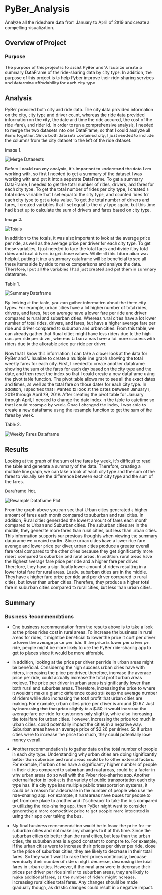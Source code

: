 # PyBer_Analysis
Analyze all the rideshare data from January to April of 2019 and create a compelling visualization.

## Overview of Project

### Purpose
The purpose of this project is to assist PyBer and V. Isualize create a summary DataFrame of the ride-sharing data by city type. In addition, the purpose of this project is to help Pyber improve their ride-sharing services and determine affordability for each city type.


## Analysis 
PyBer provided both city and ride data. The city data provided information on the city, city type and driver count, whereas the ride data provided information on the city, the date and time the ride accured, the cost of the ride (fare), and rider id. In order to run a comprehensive analysis, I needed to merge the two datasets into one DataFrame, so that I could analyze all items together. Since both datasets contained city, I just needed to include the columns from the city dataset to the left of the ride dataset. 

Image 1. 

![Merge Datasests](https://github.com/mrma2318/PyBer_Analysis/blob/6cc4ea7c39177fc49c0fb3b8666f1f87285eddb8/Resources/Image%201.png)

Before I could run any analysis, it's important to understand the data I am working with, so first I needed to get a summary of the dataset I was working with and put it into a seperate DataFrame. To get a summary DataFrame, I needed to get the total number of rides, drivers, and fares for each city type. To get the total number of rides per city type, I created a total rides variable that I set equal to the city type, and counted rides for each city type to get a total value. To get the total number of drivers and fares, I created variables that I set equal to the city type again, but this time had it set up to calculate the sum of drivers and fares based on city type. 

Image 2.

![Totals](https://github.com/mrma2318/PyBer_Analysis/blob/6cc4ea7c39177fc49c0fb3b8666f1f87285eddb8/Resources/Image%202.png)

In addition to the totals, it was also important to look at the average price per ride, as well as the average price per driver for each city type. To get these variables, I just needed to take the total fares and divide it by total rides and total drivers to get those values. While all this information was helpful, putting it into a summary dataframe will be beneficial to see all these items side by side to make comparisons and analyze the data. Therefore, I put all the variables I had just created and put them in summary dataframe. 

Table 1.

![Summary Dataframe](https://github.com/mrma2318/PyBer_Analysis/blob/6cc4ea7c39177fc49c0fb3b8666f1f87285eddb8/Resources/Image%203.png)

By looking at the table, you can gather information about the three city types. For example, urban cities have a lot higher number of total rides, drivers, and fares, but on average have a lower fare per ride and driver compared to rural and suburban cities. Whereas rural cities have a lot lower number of total rides, drivers, and fares, but have a higher average fare per ride and driver compared to suburban and urban cities. From this table, we can already gather that Rural cities might have less riders due to the high cost per ride per driver, whereas Urban areas have a lot more success with riders due to the afforable price per ride per driver. 

Now that I know this information, I can take a closer look at the data for PyBer and V. Isualize to create a multiple line graph showing the total weekly fares for each city. First, I needed to create another dataframe showing the sum of the fares for each day based on the city type and the date, and then reset the index so that I could create a new dataframe using the pivot table function. The pivot table allows me to see all the exact dates and times, as well as the total fare on those dates for each city type. In addition, I specified that I wanted to look at the dates between January 1, 2019 through April 29, 2019. After creating the pivot table for January through April, I needed to change the date index in the table to datetime so that I could resample by week. Once I changed the index, I was able to create a new dataframe using the resample function to get the sum of the fares by week. 

Table 2. 

![Weekly Fares Dataframe](https://github.com/mrma2318/PyBer_Analysis/blob/6cc4ea7c39177fc49c0fb3b8666f1f87285eddb8/Resources/Image%204.png)

## Results

Looking at the graph of the sum of the fares by week, it's difficult to read the table and generate a summary of the data. Therefore, creating a multiple line graph, we can take a look at each city type and the sum of the fares to visually see the difference between each city type and the sum of the fares. 

Daraframe Plot. 

![Resample Dataframe Plot](https://github.com/mrma2318/PyBer_Analysis/blob/6cc4ea7c39177fc49c0fb3b8666f1f87285eddb8/analysis/Pyber_fare_summary.png)

From the graph above you can see that Urban cities generated a higher amount of fares each month compared to suburban and rual cities. In addition, Rural cities generaded the lowest amount of fares each month compared to Urban and Suburban cities. The suburban cities are in the middle, they generate more fares than rural cities, but less than urban cities. This information supports our previous thoughts when viewing the summary dataframe we created earlier. Since urban cities have a lower ride fare average and lower price per diver, urban cities produce a greater overall fare total compared to the other cities because they get  significantly more riders compared to suburban and rural areas. In addition, rural areas have the highest average fare price per ride and a higher fare per driver. Therefore, they have a significatly lower amount of riders resulting in a lower total fare for rural areas. Lastly, suburban cities are in the middle. They have a higher fare price per ride and per driver compared to rural cities, but lower than urban cities. Therefore, they produce a higher total fare in suburban cities compared to rural cities, but less than urban cities. 

## Summary

### Business Recommendations

- One business recommendation from the results above is to take a look at the prices rides cost in rural areas. To increase the business in rural areas for rides, it might be beneficial to lower the price it cost per driver to lower the average price per ride. If the price is lower per driver per ride, people might be more likely to use the PyBer ride-sharing app to get to places since it would be more afforable. 

- In addition, looking at the price per driver per ride in urban areas might be beneficial. Considering the high success urban cities have with riders, increasing the price per driver, therefore, increase the average price per ride, could actually increase the total profit urban areas recieve. The price per driver in urban areas is significantly lower than both rural and suburban areas. Therefore, increasing the price to where it wouldn't make a giantic difference could still keep the average number of riders while also increasing the total profit that urban cities are making. For example, urban cities price per driver is around $0.67. Just by increasing that that price slightly to a $.80, it would increase the average fare per ride for customers only slightly, while also increasing the total fare for urban cities. However, increasing the price too much in urban cities, could potentially impact the cities in a negative way. Suburban areas have an average price of $2.26 per driver. So if urban cities were to increase the price too much, they could potentially lose money overall. 

- Another recommendation is to gather data on the total number of people in each city type. Understanding why urban cities are doing significantly better than suburban and rural areas could be to other external factors. For example, if urban cities have a significantly higher number of people in their cities compared to suburban and rual areas, could be a factor in why urban areas do so well with the Pyber ride-sharing app. Another external factor to look at is the variety of public transportation each city type has. If a city type has multiple public transportation systems, it could be a reason for a decrease in the number of people who use the ride-sharing app. For example, if rural areas have buses for people to get from one place to another and it's cheaper to take the bus compared to utilizing the ride-sharing app, then PyBer might want to consider generating a more competitive price to get people more interested in using their app over taking the bus. 

- My final business recommendation would be to leave the price for the suburban cities and not make any changes to it at this time. Since the suburban cities do better than the rural cities, but less than the urban cities, the suburban area is a good constant to compare to. For example, if the urban cities were to increase their prices per driver per ride, close to the price of suburban cities, they are likely to decrease in their total fares. So they won't want to raise their prices continously, becuase eventually their number of riders might decrease, decreasing the total fares in urban cities. However, if the rural area were to decrease their prices per driver per ride similar to suburban areas, they are likely to make additional fares, as the number of riders might increase, increasing rural cities total fares. Any changes should be made gradually though, as drastic changes could result in a negative impact. 